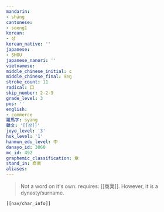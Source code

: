 ```yaml
---
mandarin:
- shāng
cantonese:
- soeng1
korean:
- 상
korean_native: ''
japanese:
- SHOU
japanese_nanori: ''
vietnamese:
middle_chinese_initial: ɕ
middle_chinese_final: ɨɐŋ
stroke_count: 11
radical: 口
skip_number: 2-2-9
grade_level: 3
pos: ''
english:
- commerce
羅馬字: syang
韓文: '[[샹]]'
joyo_level: '3'
hsk_level: '1'
hanmun_edu_level: 中
danayo_id: 3060
mc_id: 492
graphemic_classification: 章
stand_in: 商業
aliases:
---
```

> Not a word on it's own: requires: [[商業]].  However, it is a dynasty/surname.
```meta-bind-embed
[[nav/char_info]]
```